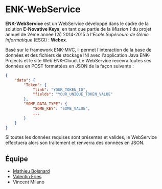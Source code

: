 ENK-WebService
=============

**ENK-WebService** est un WebService développé dans le cadre de la solution **E-Novative Keys**, en tant que partie de la *Mission 1* du projet annuel de 2ème année (2i) 2014-2015 à l'*École Supérieure de Génie Informatique* (ESGI) : **Webex**.

Basé sur le framework ENK-MVC, il permet l'interaction de la base de données et des fichiers de stockage INI avec l'application Java ENK-Projects et le site Web ENK-Cloud. Le WebService recevra toutes ses données en POST formattées en JSON de la façon suivante : 

```json
{
	"data": {
		"Token": {
			"link": "YOUR_TOKEN_ID",
			"fields": "YOUR_UNIQUE_TOKEN_VALUE"
		},
		"SOME_DATA_TYPE": {
			"SOME_KEY": "SOME_VALUE",
			...
		}
	}
}
```

Si toutes les données requises sont présentes et valides, le WebService effectuera alors son traitement et renverra des données en JSON.

Équipe
------------
* [Mathieu Boisnard](https://github.com/mboisnard)
* [Valentin Fries](https://github.com/MrKloan)
* Vincent Milano